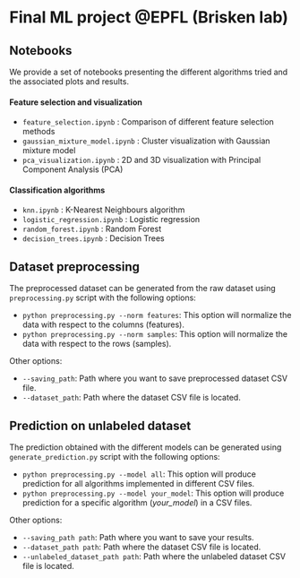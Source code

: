 # Final ML project @EPFL (Brisken lab)


## Notebooks

We provide a set of notebooks presenting the different algorithms tried and the associated plots and results.

#### Feature selection and visualization

- `feature_selection.ipynb` : Comparison of different feature selection methods
- `gaussian_mixture_model.ipynb` : Cluster visualization with Gaussian mixture model
- `pca_visualization.ipynb` : 2D and 3D visualization with Principal Component Analysis (PCA)

#### Classification algorithms

- `knn.ipynb` : K-Nearest Neighbours algorithm
- `logistic_regression.ipynb` : Logistic regression
- `random_forest.ipynb` : Random Forest
- `decision_trees.ipynb` : Decision Trees


## Dataset preprocessing

The preprocessed dataset can be generated from the raw dataset using `preprocessing.py` script with the following options:

- `python preprocessing.py --norm features`: This option will normalize the data with respect to the columns (features).
- `python preprocessing.py --norm samples`: This option will normalize the data with respect to the rows (samples).

Other options:

- `--saving_path`: Path where you want to save preprocessed dataset CSV file.
- `--dataset_path`: Path where the dataset CSV file is located.

## Prediction on unlabeled dataset

The prediction obtained with the different models can be generated using `generate_prediction.py` script with the following options:

- `python preprocessing.py --model all`: This option will produce prediction for all algorithms implemented in different CSV files.
- `python preprocessing.py --model your_model`: This option will produce prediction for a specific algorithm (*your_model*) in a CSV files.

Other options:

- `--saving_path path`: Path where you want to save your results.
- `--dataset_path path`: Path where the dataset CSV file is located.
- `--unlabeled_dataset_path path`: Path where the unlabeled dataset CSV file is located.